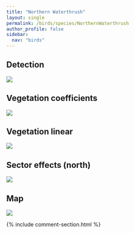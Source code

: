 ```yaml
---
title: "Northern Waterthrush"
layout: single
permalink: /birds/species/NorthernWaterthrush
author_profile: false
sidebar:
  nav: "birds"
---
```


<h2>Detection</h2>

<img src="https://beallen.github.io/DevelopmentWebsite/assets/images/birds/NorthernWaterthrush/det.jpg">

<h2>Vegetation coefficients</h2>

<img src="https://beallen.github.io/DevelopmentWebsite/assets/images/birds/NorthernWaterthrush/veghf.jpg">

<h2>Vegetation linear</h2>

<img src="https://beallen.github.io/DevelopmentWebsite/assets/images/birds/NorthernWaterthrush/lin-north.jpg">

<h2>Sector effects (north)</h2>

<img src="https://beallen.github.io/DevelopmentWebsite/assets/images/birds/NorthernWaterthrush/sector-north.jpg">

<h2>Map</h2>

<img src="https://beallen.github.io/DevelopmentWebsite/assets/images/birds/NorthernWaterthrush/map.jpg">

{% include comment-section.html %}
